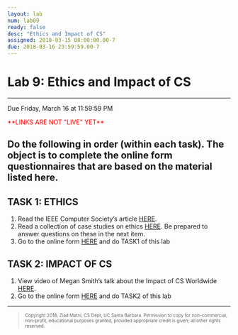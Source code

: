 ```yaml
---
layout: lab
num: lab09
ready: false
desc: "Ethics and Impact of CS"
assigned: 2018-03-15 08:00:00.00-7
due: 2018-03-16 23:59:59.00-7
---
```

<h1>Lab 9: Ethics and Impact of CS</h1>
<hr>
<p>Due Friday, March 16 at 11:59:59 PM</p>

<p><font color="red">**LINKS ARE NOT "LIVE" YET**</font></p>

<h2>Do the following in order (within each task). The object is to complete the online form questionnaires that are based on the material listed here.</h2>

<h2>TASK 1: ETHICS</h2>
<ol>
<li>Read the IEEE Computer Society’s article <a href="./IEEE_Article.pdf" target="_blank">HERE</a>.</li>
<li>Read a collection of case studies on ethics <a href="./CaseStudies.pdf" target="blank">HERE</a>. Be prepared to answer questions on these in the next item.</li>
<li>Go to the online form <a href="https://XXXXXXXX" target="blank">HERE</a> and do TASK1 of this lab</li>
</ol>

<h2>TASK 2: IMPACT OF CS</h2>
<ol>
<li>View video of Megan Smith’s talk about the Impact of CS Worldwide <a href="https://VIDEOURL" target="blank">HERE</a>.</li>
<li>Go to the online form <a href="https://XXXXXXXX" target="blank">HERE</a> and do TASK2 of this lab</li>
</ol>

<hr>
<blockquote>
  <p><font size="1">
  Copyright 2018, Ziad Matni, CS Dept, UC Santa Barbara. Permission to copy for non-commercial, non-profit, educational purposes granted, provided appropriate credit is given;  all other rights reserved.
  </font></p>
</blockquote>
